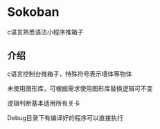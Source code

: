 # Sokoban
c语言熟悉语法小程序推箱子


## 介绍
c语言控制台推箱子，特殊符号表示墙体等物体  

未使用图形库，可根据需求使用图形库替换逻辑可不变 

逻辑判断基本适用所有关卡 

Debug目录下有编译好的程序可以直接执行 
